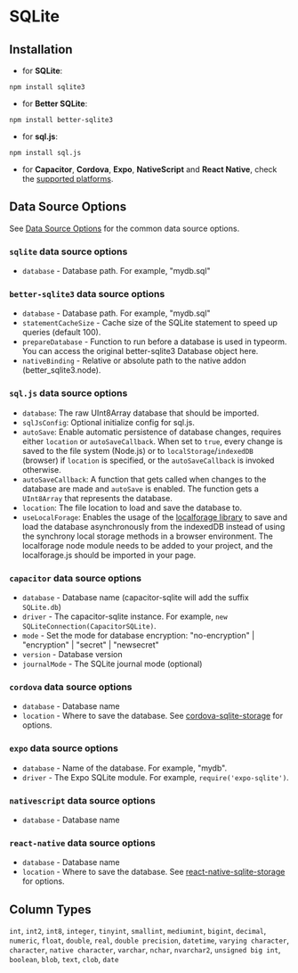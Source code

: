 # SQLite

## Installation

-   for **SQLite**:

```shell
npm install sqlite3
```

-   for **Better SQLite**:

```shell
npm install better-sqlite3
```

-   for **sql.js**:

```shell
npm install sql.js
```

-   for **Capacitor**, **Cordova**, **Expo**, **NativeScript** and **React Native**, check the [supported platforms](../help/2-supported-platforms.md).

## Data Source Options

See [Data Source Options](../data-source/2-data-source-options.md) for the common data source options.

### `sqlite` data source options

-   `database` - Database path. For example, "mydb.sql"

### `better-sqlite3` data source options

-   `database` - Database path. For example, "mydb.sql"
-   `statementCacheSize` - Cache size of the SQLite statement to speed up queries (default 100).
-   `prepareDatabase` - Function to run before a database is used in typeorm. You can access the original better-sqlite3 Database object here.
-   `nativeBinding` - Relative or absolute path to the native addon (better_sqlite3.node).

### `sql.js` data source options

-   `database`: The raw UInt8Array database that should be imported.
-   `sqlJsConfig`: Optional initialize config for sql.js.
-   `autoSave`: Enable automatic persistence of database changes, requires either `location` or `autoSaveCallback`. When set to `true`, every change is saved to the file system (Node.js) or to `localStorage`/`indexedDB` (browser) if `location` is specified, or the `autoSaveCallback` is invoked otherwise.
-   `autoSaveCallback`: A function that gets called when changes to the database are made and `autoSave` is enabled. The function gets a `UInt8Array` that represents the database.
-   `location`: The file location to load and save the database to.
-   `useLocalForage`: Enables the usage of the [localforage library](https://github.com/localForage/localForage) to save and load the database asynchronously from the indexedDB instead of using the synchrony local storage methods in a browser environment. The localforage node module needs to be added to your project, and the localforage.js should be imported in your page.

### `capacitor` data source options

-   `database` - Database name (capacitor-sqlite will add the suffix `SQLite.db`)
-   `driver` - The capacitor-sqlite instance. For example, `new SQLiteConnection(CapacitorSQLite)`.
-   `mode` - Set the mode for database encryption: "no-encryption" | "encryption" | "secret" | "newsecret"
-   `version` - Database version
-   `journalMode` - The SQLite journal mode (optional)

### `cordova` data source options

-   `database` - Database name
-   `location` - Where to save the database. See [cordova-sqlite-storage](https://github.com/litehelpers/Cordova-sqlite-storage#opening-a-database) for options.

### `expo` data source options

-   `database` - Name of the database. For example, "mydb".
-   `driver` - The Expo SQLite module. For example, `require('expo-sqlite')`.

### `nativescript` data source options

-   `database` - Database name

### `react-native` data source options

-   `database` - Database name
-   `location` - Where to save the database. See [react-native-sqlite-storage](https://github.com/andpor/react-native-sqlite-storage#opening-a-database) for options.

## Column Types

`int`, `int2`, `int8`, `integer`, `tinyint`, `smallint`, `mediumint`, `bigint`, `decimal`, `numeric`, `float`, `double`, `real`, `double precision`, `datetime`, `varying character`, `character`, `native character`, `varchar`, `nchar`, `nvarchar2`, `unsigned big int`, `boolean`, `blob`, `text`, `clob`, `date`
